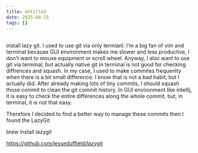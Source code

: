 ```yaml
---
title: Untitled
date: 2025-08-15
tags: []
--- 
```


##

install lazy git.
I used to use git via only termianl. I'm a big fan of vim and terminal because GUI environment makes me slower and less productive, I don't want to mouse equipment or scroll wheel. Anyway, I also want to use git via terminal, but actually native git in terminal is not good for checking diffrences and squash. In my case, I used to make commites frequenlty when there is a bit small difference. I know that is not a bad habit, but I actually did. After already making lots of tiny commits, I should squash those commit to clean the git commit history. In GUI environment like intellij, it is easy to check the entire differences along the whole commit, but, in terminal, it is not that easy.

Therefore I decided to find a better way to manage these commits then I found the LazyGit


brew install lazygit

https://github.com/jesseduffield/lazygit
